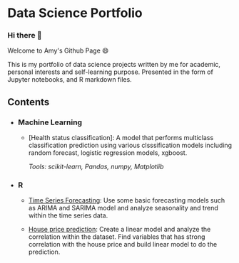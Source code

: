 # Data Science Portfolio

### Hi there 👋

Welcome to Amy's Github Page 😄

This is my portfolio of data science projects written by me for academic, personal interests and self-learning purpose. Presented in the form of Jupyter notebooks, and R markdown files. 

## Contents

- ### Machine Learning

  - [Health status classification]: A model that performs multiclass classification prediction using various clsssification models including random forecast, logistic regression models, xgboost. 
  
    _Tools: scikit-learn, Pandas, numpy, Matplotlib_

- ### R
  
  - [Time Series Forecasting](https://rpubs.com/amyxcyyy/TimeSeries): Use some basic forecasting models such as ARIMA and SARIMA model and analyze seasonality and trend within the time series data. 
  
  - [House price prediction](https://rpubs.com/amyxcyyy/HousePricePrediction): Create a linear model and analyze the correlation within the dataset. Find variables that has strong correlation with the house price and build linear model to do the prediction. 
  

